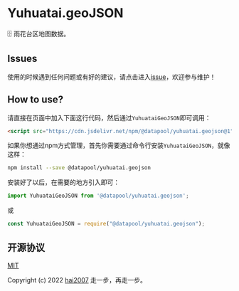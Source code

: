 # Yuhuatai.geoJSON
🗄️ 雨花台区地图数据。

## Issues
使用的时候遇到任何问题或有好的建议，请点击进入[issue](https://github.com/hai2007/datapool/issues)，欢迎参与维护！

## How to use?

请直接在页面中加入下面这行代码，然后通过```YuhuataiGeoJSON```即可调用：

```html
<script src="https://cdn.jsdelivr.net/npm/@datapool/yuhuatai.geojson@1"></script>
```

如果你想通过npm方式管理，首先你需要通过命令行安装``````YuhuataiGeoJSON``````，就像这样：

```bash
npm install --save @datapool/yuhuatai.geojson
```

安装好了以后，在需要的地方引入即可：

```js
import YuhuataiGeoJSON from '@datapool/yuhuatai.geojson';
```

或

```js
const YuhuataiGeoJSON = require("@datapool/yuhuatai.geojson");
```

开源协议
---------------------------------------
[MIT](https://github.com/hai2007/datapool/blob/master/LICENSE)

Copyright (c) 2022 [hai2007](https://hai2007.gitee.io/sweethome/) 走一步，再走一步。
